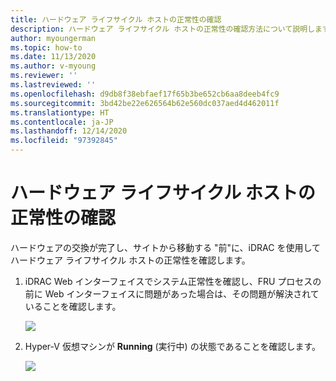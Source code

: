 ```yaml
---
title: ハードウェア ライフサイクル ホストの正常性の確認
description: ハードウェア ライフサイクル ホストの正常性の確認方法について説明します
author: myoungerman
ms.topic: how-to
ms.date: 11/13/2020
ms.author: v-myoung
ms.reviewer: ''
ms.lastreviewed: ''
ms.openlocfilehash: d9db8f38ebfaef17f65b3be652cb6aa8deeb4fc9
ms.sourcegitcommit: 3bd42be22e626564b62e560dc037aed4d462011f
ms.translationtype: HT
ms.contentlocale: ja-JP
ms.lasthandoff: 12/14/2020
ms.locfileid: "97392845"
---
```

# <a name="verifying-hardware-lifecycle-host-health"></a>ハードウェア ライフサイクル ホストの正常性の確認



ハードウェアの交換が完了し、サイトから移動する "前"に、iDRAC を使用してハードウェア ライフサイクル ホストの正常性を確認します。


1.  iDRAC Web インターフェイスでシステム正常性を確認し、FRU プロセスの前に Web インターフェイスに問題があった場合は、その問題が解決されていることを確認します。

    ![](media/image-5.png)
    
2.  Hyper-V 仮想マシンが **Running** (実行中) の状態であることを確認します。

    ![](media/image-55.png) 


